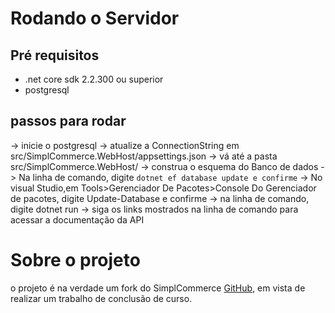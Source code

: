 # Rodando o Servidor 
## Pré requisitos 
- .net core sdk 2.2.300 ou superior 
- postgresql 

## passos para rodar 
-> inicie o postgresql 
-> atualize a ConnectionString em src/SimplCommerce.WebHost/appsettings.json
-> vá até a pasta src/SimplCommerce.WebHost/
-> construa o esquema do Banco de dados
  -> Na linha de comando, digite ```dotnet ef database update e confirme```
  -> No visual Studio,em Tools>Gerenciador De Pacotes>Console Do Gerenciador de pacotes, digite Update-Database e confirme
-> na linha de comando, digite dotnet run
-> siga os links mostrados na linha de comando para acessar a documentação da API


# Sobre o projeto 
o projeto é na verdade um fork do SimplCommerce [GitHub](http://github.com/simplCommerce/SimplCommerce), em vista de realizar um trabalho de conclusão de curso.
